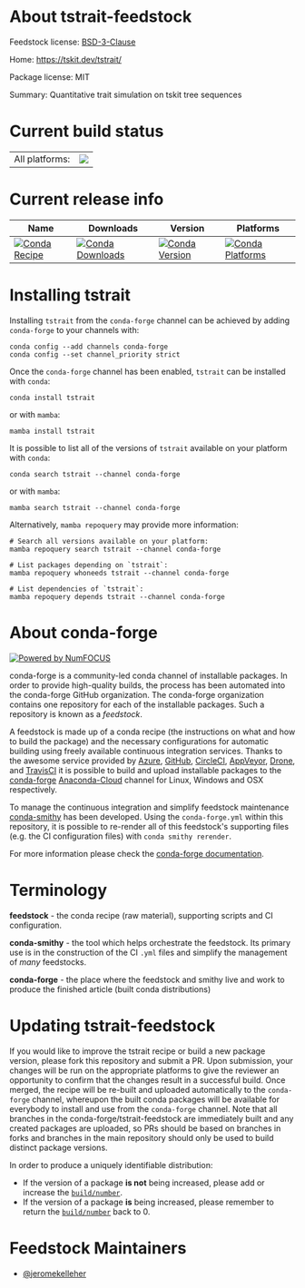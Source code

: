 About tstrait-feedstock
=======================

Feedstock license: [BSD-3-Clause](https://github.com/conda-forge/tstrait-feedstock/blob/main/LICENSE.txt)

Home: https://tskit.dev/tstrait/

Package license: MIT

Summary: Quantitative trait simulation on tskit tree sequences

Current build status
====================


<table><tr><td>All platforms:</td>
    <td>
      <a href="https://dev.azure.com/conda-forge/feedstock-builds/_build/latest?definitionId=20278&branchName=main">
        <img src="https://dev.azure.com/conda-forge/feedstock-builds/_apis/build/status/tstrait-feedstock?branchName=main">
      </a>
    </td>
  </tr>
</table>

Current release info
====================

| Name | Downloads | Version | Platforms |
| --- | --- | --- | --- |
| [![Conda Recipe](https://img.shields.io/badge/recipe-tstrait-green.svg)](https://anaconda.org/conda-forge/tstrait) | [![Conda Downloads](https://img.shields.io/conda/dn/conda-forge/tstrait.svg)](https://anaconda.org/conda-forge/tstrait) | [![Conda Version](https://img.shields.io/conda/vn/conda-forge/tstrait.svg)](https://anaconda.org/conda-forge/tstrait) | [![Conda Platforms](https://img.shields.io/conda/pn/conda-forge/tstrait.svg)](https://anaconda.org/conda-forge/tstrait) |

Installing tstrait
==================

Installing `tstrait` from the `conda-forge` channel can be achieved by adding `conda-forge` to your channels with:

```
conda config --add channels conda-forge
conda config --set channel_priority strict
```

Once the `conda-forge` channel has been enabled, `tstrait` can be installed with `conda`:

```
conda install tstrait
```

or with `mamba`:

```
mamba install tstrait
```

It is possible to list all of the versions of `tstrait` available on your platform with `conda`:

```
conda search tstrait --channel conda-forge
```

or with `mamba`:

```
mamba search tstrait --channel conda-forge
```

Alternatively, `mamba repoquery` may provide more information:

```
# Search all versions available on your platform:
mamba repoquery search tstrait --channel conda-forge

# List packages depending on `tstrait`:
mamba repoquery whoneeds tstrait --channel conda-forge

# List dependencies of `tstrait`:
mamba repoquery depends tstrait --channel conda-forge
```


About conda-forge
=================

[![Powered by
NumFOCUS](https://img.shields.io/badge/powered%20by-NumFOCUS-orange.svg?style=flat&colorA=E1523D&colorB=007D8A)](https://numfocus.org)

conda-forge is a community-led conda channel of installable packages.
In order to provide high-quality builds, the process has been automated into the
conda-forge GitHub organization. The conda-forge organization contains one repository
for each of the installable packages. Such a repository is known as a *feedstock*.

A feedstock is made up of a conda recipe (the instructions on what and how to build
the package) and the necessary configurations for automatic building using freely
available continuous integration services. Thanks to the awesome service provided by
[Azure](https://azure.microsoft.com/en-us/services/devops/), [GitHub](https://github.com/),
[CircleCI](https://circleci.com/), [AppVeyor](https://www.appveyor.com/),
[Drone](https://cloud.drone.io/welcome), and [TravisCI](https://travis-ci.com/)
it is possible to build and upload installable packages to the
[conda-forge](https://anaconda.org/conda-forge) [Anaconda-Cloud](https://anaconda.org/)
channel for Linux, Windows and OSX respectively.

To manage the continuous integration and simplify feedstock maintenance
[conda-smithy](https://github.com/conda-forge/conda-smithy) has been developed.
Using the ``conda-forge.yml`` within this repository, it is possible to re-render all of
this feedstock's supporting files (e.g. the CI configuration files) with ``conda smithy rerender``.

For more information please check the [conda-forge documentation](https://conda-forge.org/docs/).

Terminology
===========

**feedstock** - the conda recipe (raw material), supporting scripts and CI configuration.

**conda-smithy** - the tool which helps orchestrate the feedstock.
                   Its primary use is in the construction of the CI ``.yml`` files
                   and simplify the management of *many* feedstocks.

**conda-forge** - the place where the feedstock and smithy live and work to
                  produce the finished article (built conda distributions)


Updating tstrait-feedstock
==========================

If you would like to improve the tstrait recipe or build a new
package version, please fork this repository and submit a PR. Upon submission,
your changes will be run on the appropriate platforms to give the reviewer an
opportunity to confirm that the changes result in a successful build. Once
merged, the recipe will be re-built and uploaded automatically to the
`conda-forge` channel, whereupon the built conda packages will be available for
everybody to install and use from the `conda-forge` channel.
Note that all branches in the conda-forge/tstrait-feedstock are
immediately built and any created packages are uploaded, so PRs should be based
on branches in forks and branches in the main repository should only be used to
build distinct package versions.

In order to produce a uniquely identifiable distribution:
 * If the version of a package **is not** being increased, please add or increase
   the [``build/number``](https://docs.conda.io/projects/conda-build/en/latest/resources/define-metadata.html#build-number-and-string).
 * If the version of a package **is** being increased, please remember to return
   the [``build/number``](https://docs.conda.io/projects/conda-build/en/latest/resources/define-metadata.html#build-number-and-string)
   back to 0.

Feedstock Maintainers
=====================

* [@jeromekelleher](https://github.com/jeromekelleher/)

